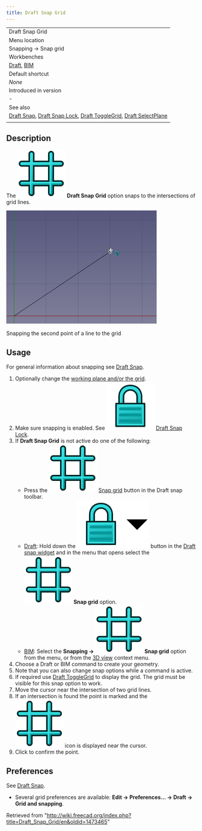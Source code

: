 ```yaml
---
title: Draft Snap Grid
---
```


|                                                                                                                                                                                                                      |
| -------------------------------------------------------------------------------------------------------------------------------------------------------------------------------------------------------------------- |
| Draft Snap Grid                                                                                                                                                                                                      |
| Menu location                                                                                                                                                                                                        |
| Snapping → Snap grid                                                                                                                                                                                                 |
| Workbenches                                                                                                                                                                                                          |
| [Draft](/Draft_Workbench "Draft Workbench"), [BIM](/BIM_Workbench "BIM Workbench")                                                                                                                                   |
| Default shortcut                                                                                                                                                                                                     |
| _None_                                                                                                                                                                                                               |
| Introduced in version                                                                                                                                                                                                |
| -                                                                                                                                                                                                                    |
| See also                                                                                                                                                                                                             |
| [Draft Snap](/Draft_Snap "Draft Snap"), [Draft Snap Lock](/Draft_Snap_Lock "Draft Snap Lock"), [Draft ToggleGrid](/Draft_ToggleGrid "Draft ToggleGrid"), [Draft SelectPlane](/Draft_SelectPlane "Draft SelectPlane") |
|                                                                                                                                                                                                                      |

## Description

The ![](/src/assets/images/Draft_Snap_Grid.svg) **Draft Snap Grid** option snaps to the intersections of grid lines.

![](/src/assets/images/Draft_Snap_Grid_example.png)

Snapping the second point of a line to the grid

## Usage

For general information about snapping see [Draft Snap](/Draft_Snap "Draft Snap").

1. Optionally change the [working plane and/or the grid](/Draft_SelectPlane "Draft SelectPlane").
2. Make sure snapping is enabled. See ![](/src/assets/images/Draft_Snap_Lock.svg) [Draft Snap Lock](/Draft_Snap_Lock "Draft Snap Lock").
3. If **Draft Snap Grid** is not active do one of the following:
   - Press the ![](/src/assets/images/Draft_Snap_Grid.svg) [Snap grid](/Draft_Snap_Grid "Draft Snap Grid") button in the Draft snap toolbar.
   - [Draft](/Draft_Workbench "Draft Workbench"): Hold down the ![](/src/assets/images/Draft_Snap_Lock.svg)![](/src/assets/images/Toolbar_flyout_arrow.svg) button in the [Draft snap widget](/Draft_snap_widget "Draft snap widget") and in the menu that opens select the **![](/src/assets/images/Draft_Snap_Grid.svg) Snap grid** option.
   - [BIM](/BIM_Workbench "BIM Workbench"): Select the **Snapping → ![](/src/assets/images/Draft_Snap_Grid.svg) Snap grid** option from the menu, or from the [3D view](/3D_view "3D view") context menu.
4. Choose a Draft or BIM command to create your geometry.
5. Note that you can also change snap options while a command is active.
6. If required use [Draft ToggleGrid](/Draft_ToggleGrid "Draft ToggleGrid") to display the grid. The grid must be visible for this snap option to work.
7. Move the cursor near the intersection of two grid lines.
8. If an intersection is found the point is marked and the ![](/src/assets/images/Draft_Snap_Grid.svg) icon is displayed near the cursor.
9. Click to confirm the point.

## Preferences

See [Draft Snap](/Draft_Snap#Preferences "Draft Snap").

- Several grid preferences are available: **Edit → Preferences... → Draft → Grid and snapping**.

Retrieved from "<http://wiki.freecad.org/index.php?title=Draft_Snap_Grid/en&oldid=1473465>"
